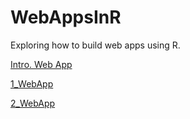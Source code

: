 # WebAppsInR
Exploring how to build web apps using R.

[Intro. Web App](https://vernamariemaullon97.shinyapps.io/IntroApp/)

[1_WebApp](https://vernamariemaullon97.shinyapps.io/InputOutput_BasicWebApp/)

[2_WebApp](https://vernamariemaullon97.shinyapps.io/HistogramOfOzoneLevel/)
